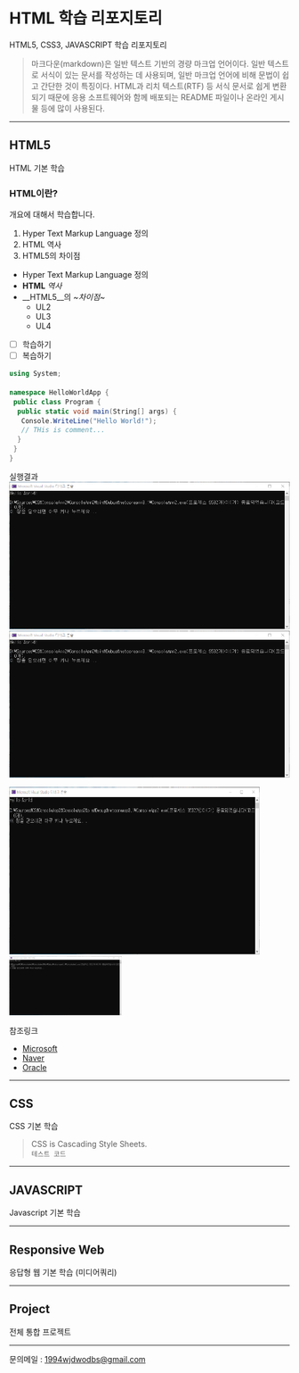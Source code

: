 # HTML 학습 리포지토리
HTML5, CSS3, JAVASCRIPT 학습 리포지토리
>마크다운(markdown)은 일반 텍스트 기반의 경량 마크업 언어이다. 일반 텍스트로 서식이 있는 문서를 작성하는 데 사용되며, 일반 마크업 언어에 비해 문법이 쉽고 간단한 것이 특징이다. HTML과 리치 텍스트(RTF) 등 서식 문서로 쉽게 변환되기 때문에 응용 소프트웨어와 함께 배포되는 README 파일이나 온라인 게시물 등에 많이 사용된다.

-----------
## HTML5
HTML 기본 학습

### HTML이란?
개요에 대해서 학습합니다.

1. Hyper Text Markup Language 정의
2. HTML 역사
3. HTML5의 차이점

- Hyper Text Markup Language 정의
- __HTML__ _역사_
- __HTML5__의 _~차이점~_
  * UL2
  * UL3
   - UL4

- [ ] 학습하기
- [ ] 복습하기

```cs
using System;

namespace HelloWorldApp {
 public class Program {
  public static void main(String[] args) {
   Console.WriteLine("Hello World!");
   // THis is comment...
  }
 }
}
```
실행결과
![실행결과](https://github.com/1994wjdwodbs/StudyHtml/blob/main/ref_images/console_result.png "절대경로")
![실행결과](ref_images/console_result.png "상대경로")

<img src="ref_images/console_result.png" width="450px" height="300px" title="px(픽셀) 크기 설정" alt="Result1"></img><br/>
<img src="ref_images/console_result.png" width="40%" height="30%" title="px(픽셀) 크기 설정" alt="Result2"></img>

참조링크
- [Microsoft](https://www.microsoft.com)
- [Naver](https://www.naver.com)
- [Oracle](https://www.oracle.com)

-----------
## CSS
CSS 기본 학습

> CSS is Cascading Style Sheets.
<br/>`테스트 코드`
  
-----------
## JAVASCRIPT
Javascript 기본 학습

-----------
## Responsive Web
응답형 웹 기본 학습 (미디어쿼리)

-----------
## Project
전체 통합 프로젝트

-----------
문의메일 : <1994wjdwodbs@gmail.com>
